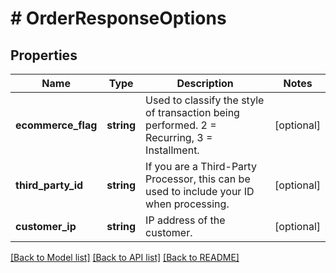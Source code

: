 # # OrderResponseOptions

## Properties

Name | Type | Description | Notes
------------ | ------------- | ------------- | -------------
**ecommerce_flag** | **string** | Used to classify the style of transaction being performed. 2 &#x3D; Recurring, 3 &#x3D; Installment. | [optional]
**third_party_id** | **string** | If you are a Third-Party Processor, this can be used to include your ID when processing. | [optional]
**customer_ip** | **string** | IP address of the customer. | [optional]

[[Back to Model list]](../../README.md#models) [[Back to API list]](../../README.md#endpoints) [[Back to README]](../../README.md)
